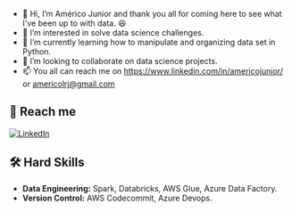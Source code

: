 - 👋 Hi, I’m Américo Junior and thank you all for coming here to see what I've been up to with data. 😆
- 👀 I’m interested in solve data science challenges.
- 🌱 I’m currently learning how to manipulate and organizing data set in Python.
- 💞️ I’m looking to collaborate on data science projects.
- 📫 You all can reach me on https://www.linkedin.com/in/americojunior/ or americolrj@gmail.com

<!---
americolrj/americolrj is a ✨ special ✨ repository because its `README.md` (this file) appears on your GitHub profile.
You can click the Preview link to take a look at your changes.
--->


## 🔗 Reach me

[![LinkedIn](https://img.shields.io/badge/linkedin-%230077B5.svg?style=for-the-badge&logo=linkedin&logoColor=white)](https://www.linkedin.com/in/americojunior/)

## 🛠 Hard Skills

* **Data Engineering:** Spark, Databricks, AWS Glue, Azure Data Factory.
* **Version Control:** AWS Codecommit, Azure Devops.
